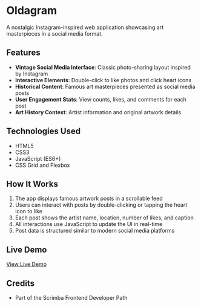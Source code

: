 # Oldagram

A nostalgic Instagram-inspired web application showcasing art masterpieces in a social media format.

## Features

- **Vintage Social Media Interface**: Classic photo-sharing layout inspired by Instagram
- **Interactive Elements**: Double-click to like photos and click heart icons
- **Historical Content**: Famous art masterpieces presented as social media posts
- **User Engagement Stats**: View counts, likes, and comments for each post
- **Art History Context**: Artist information and original artwork details

## Technologies Used

- HTML5
- CSS3
- JavaScript (ES6+)
- CSS Grid and Flexbox

## How It Works

1. The app displays famous artwork posts in a scrollable feed
2. Users can interact with posts by double-clicking or tapping the heart icon to like
3. Each post shows the artist name, location, number of likes, and caption
4. All interactions use JavaScript to update the UI in real-time
5. Post data is structured similar to modern social media platforms

## Live Demo
[View Live Demo](https://oldagram-23.netlify.app/)

## Credits

- Part of the Scrimba Frontend Developer Path
